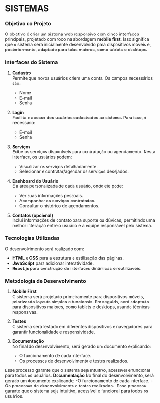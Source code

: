 # SISTEMAS
### Objetivo do Projeto

O objetivo é criar um sistema web responsivo com cinco interfaces principais, projetado com foco na abordagem **mobile first**. Isso significa que o sistema será inicialmente desenvolvido para dispositivos móveis e, posteriormente, adaptado para telas maiores, como tablets e desktops.  

### Interfaces do Sistema

1. **Cadastro**  
   Permite que novos usuários criem uma conta. Os campos necessários são:  
   - Nome  
   - E-mail  
   - Senha  

2. **Login**  
   Facilita o acesso dos usuários cadastrados ao sistema. Para isso, é necessário:  
   - E-mail  
   - Senha  

3. **Serviços**  
   Exibe os serviços disponíveis para contratação ou agendamento. Nesta interface, os usuários podem:  
   - Visualizar os serviços detalhadamente.  
   - Selecionar e contratar/agendar os serviços desejados.  

4. **Dashboard do Usuário**  
   É a área personalizada de cada usuário, onde ele pode:  
   - Ver suas informações pessoais.  
   - Acompanhar os serviços contratados.  
   - Consultar o histórico de agendamentos.  

5. **Contatos (opcional)**  
   Inclui informações de contato para suporte ou dúvidas, permitindo uma melhor interação entre o usuário e a equipe responsável pelo sistema.  

### Tecnologias Utilizadas  

O desenvolvimento será realizado com:  
- **HTML** e **CSS** para a estrutura e estilização das páginas.  
- **JavaScript** para adicionar interatividade.  
- **React.js** para construção de interfaces dinâmicas e reutilizáveis.  

### Metodologia de Desenvolvimento  

1. **Mobile First**  
   O sistema será projetado primeiramente para dispositivos móveis, priorizando layouts simples e funcionais. Em seguida, será adaptado para dispositivos maiores, como tablets e desktops, usando técnicas responsivas.  

2. **Testes**  
   O sistema será testado em diferentes dispositivos e navegadores para garantir funcionalidade e responsividade.  

3. **Documentação**  
   No final do desenvolvimento, será gerado um documento explicando:  
   - O funcionamento de cada interface.  
   - Os processos de desenvolvimento e testes realizados.  

Esse processo garante que o sistema seja intuitivo, acessível e funcional para todos os usuários.
**Documentação**
No final do desenvolvimento, será gerado um documento explicando:
   -O funcionamento de cada interface.
   -Os processos de desenvolvimento e testes realizados.
   -Esse processo garante que o sistema seja intuitivo, acessível e funcional para todos os usuários.

